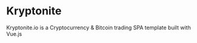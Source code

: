 # Kryptonite
Kryptonite.io is a Cryptocurrency &amp; Bitcoin trading SPA template built with Vue.js
